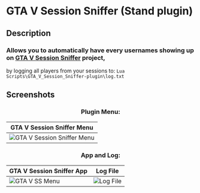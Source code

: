 # GTA V Session Sniffer (Stand plugin)

## Description

### Allows you to automatically have every usernames showing up on [GTA V Session Sniffer](https://github.com/Illegal-Services/GTA-V-Session-Sniffer) project,
by logging all players from your sessions to:
`Lua Scripts\GTA_V_Session_Sniffer-plugin\log.txt`

## Screenshots

### <div align="center">Plugin Menu:</div>

| GTA V Session Sniffer Menu |
| -------------------------- |
| ![GTA V Session Sniffer Menu](https://github.com/user-attachments/assets/ef068cfc-58aa-4401-a458-3355a50c589e) |

### <div align="center">App and Log:</div>

| GTA V Session Sniffer App | Log File |
| ------------------------- | -------- |
| ![GTA V SS Menu](https://github.com/Illegal-Services/GTA_V_Session_Sniffer-plugin-2Take1-Lua/assets/62464560/54cbfc89-bede-4ae3-b1f9-ef95c8474b70) | ![Log File](https://github.com/Illegal-Services/GTA_V_Session_Sniffer-plugin-2Take1-Lua/assets/62464560/05a5a64b-44a4-404c-9ef7-febd61851dd2) |
